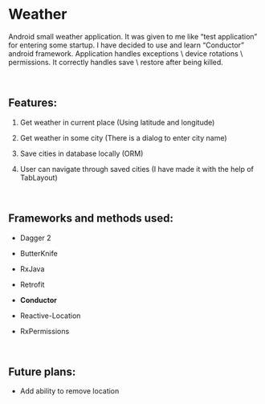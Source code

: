  

Weather 
========

Android small weather application. It was given to me like “test application”
for entering some startup. I have decided to use and learn “Conductor” android
framework. Application handles exceptions \\ device rotations \\ permissions. It
correctly handles save \\ restore after being killed.

 

Features:
---------

1.  Get weather in current place (Using latitude and longitude)

2.  Get weather in some city (There is a dialog to enter city name)

3.  Save cities in database locally (ORM)

4.  User can navigate through saved cities (I have made it with the help of
    TabLayout)

 

Frameworks and methods used:
----------------------------

-   Dagger 2

-   ButterKnife

-   RxJava

-   Retrofit

-   **Conductor**

-   Reactive-Location

-   RxPermissions

 

Future plans:
-------------

-   Add ability to remove location

 
